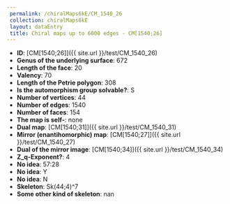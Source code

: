 ```yaml
--- 
 permalink: /chiralMaps6kE/CM_1540_26 
 collection: chiralMaps6kE
 layout: dataEntry
 title: Chiral maps up to 6000 edges - CM[1540;26]
---
```


- **ID**: [CM[1540;26]]({{ site.url }}/test/CM_1540_26)
- **Genus of the underlying surface**: 672
- **Length of the face**: 20
- **Valency**: 70
- **Length of the Petrie polygon**: 308
- **Is the automorphism group solvable?**: S
- **Number of vertices**: 44
- **Number of edges**: 1540
- **Number of faces**: 154
- **The map is self-**: none
- **Dual map**: [CM[1540;31]]({{ site.url }}/test/CM_1540_31)
- **Mirror (enantihomorphic) map**: [CM[1540;27]]({{ site.url }}/test/CM_1540_27)
- **Dual of the mirror image**: [CM[1540;34]]({{ site.url }}/test/CM_1540_34)
- **Z_q-Exponent?**: 4
- **No idea**:  57:28
- **No idea**: Y
- **No idea**: N
- **Skeleton**: Sk(44;4)^7
- **Some other kind of skeleton**: nan
